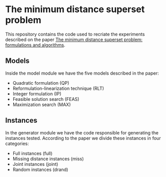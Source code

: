 # The minimum distance superset problem
This repository contains the code used to recriate the experiments described on the paper [The minimum distance superset problem: formulations and algorithms](https://link.springer.com/article/10.1007/s10898-017-0579-9).

## Models
Inside the model module we have the five models described in the paper:
* Quadratic formulation (QP)
* Reformulation-linearization technique (RLT)
* Integer formulation (IP)
* Feasible solution search (FEAS)
* Maximization search (MAX)

## Instances
In the generator module we have the code responsible for generating the instances tested. According to the paper we divide these instances in four categories:
* Full instances (full)
* Missing distance instances (miss)
* Joint instances (joint)
* Random instances (drand)
